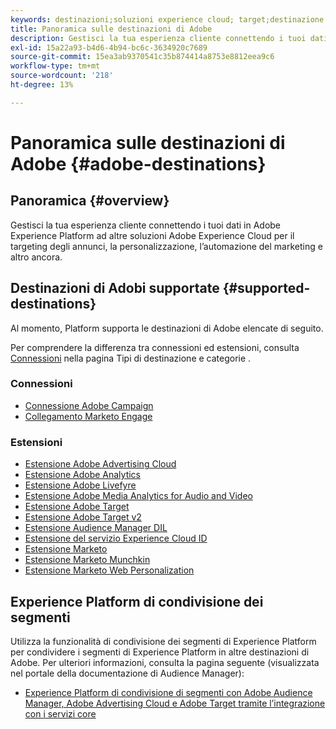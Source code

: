 ```yaml
---
keywords: destinazioni;soluzioni experience cloud; target;destinazione target; ad cloud; advertising cloud; audience manager; destinazione adobe target; target; destinazione audience manager;
title: Panoramica sulle destinazioni di Adobe
description: Gestisci la tua esperienza cliente connettendo i tuoi dati in Platform ad altre soluzioni Adobe Experience Cloud per il targeting degli annunci, la personalizzazione, l’automazione del marketing e altro ancora
exl-id: 15a22a93-b4d6-4b94-bc6c-3634920c7689
source-git-commit: 15ea3ab9370541c35b874414a8753e8812eea9c6
workflow-type: tm+mt
source-wordcount: '218'
ht-degree: 13%

---
```


# Panoramica sulle destinazioni di Adobe {#adobe-destinations}

## Panoramica {#overview}

Gestisci la tua esperienza cliente connettendo i tuoi dati in Adobe Experience Platform ad altre soluzioni Adobe Experience Cloud per il targeting degli annunci, la personalizzazione, l’automazione del marketing e altro ancora.

## Destinazioni di Adobi supportate {#supported-destinations}

Al momento, Platform supporta le destinazioni di Adobe elencate di seguito.

Per comprendere la differenza tra connessioni ed estensioni, consulta [Connessioni](../../destination-types.md#connections) nella pagina Tipi di destinazione e categorie .

### Connessioni

* [Connessione Adobe Campaign](../email-marketing/adobe-campaign.md)
* [Collegamento Marketo Engage](/help/destinations/catalog/adobe/marketo-engage.md)

### Estensioni

* [Estensione Adobe Advertising Cloud](../advertising/adobe-advertising-cloud.md)
* [Estensione Adobe Analytics](../analytics/adobe-analytics.md)
* [Estensione Adobe Livefyre](../social/adobe-livefyre.md)
* [Estensione Adobe Media Analytics for Audio and Video](../analytics/adobe-video-analytics.md)
* [Estensione Adobe Target](../personalization/adobe-target.md)
* [Estensione Adobe Target v2](../personalization/adobe-target-v2.md)
* [Estensione Audience Manager DIL](../data-management/aam-dil-extension.md)
* [Estensione del servizio Experience Cloud ID](../personalization/adobe-ecid.md)
* [Estensione Marketo](../email/marketo.md)
* [Estensione Marketo Munchkin](../email/marketo-munchkin.md)
* [Estensione Marketo Web Personalization](../personalization/marketo-web-personalization.md)

## Experience Platform di condivisione dei segmenti

Utilizza la funzionalità di condivisione dei segmenti di Experience Platform per condividere i segmenti di Experience Platform in altre destinazioni di Adobe. Per ulteriori informazioni, consulta la pagina seguente (visualizzata nel portale della documentazione di Audience Manager):

* [Experience Platform di condivisione di segmenti con Adobe Audience Manager, Adobe Advertising Cloud e Adobe Target tramite l’integrazione con i servizi core](https://experienceleague.adobe.com/docs/audience-manager/user-guide/implementation-integration-guides/integration-experience-platform/aam-aep-audience-sharing.html)

